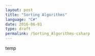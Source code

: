```yaml
---
layout: post
title: "Sorting Algorithms"
language: "C#"
date: 2016-06-01
type: draft
permalink: /Sorting_Algorithms-csharp
---
```


temp
